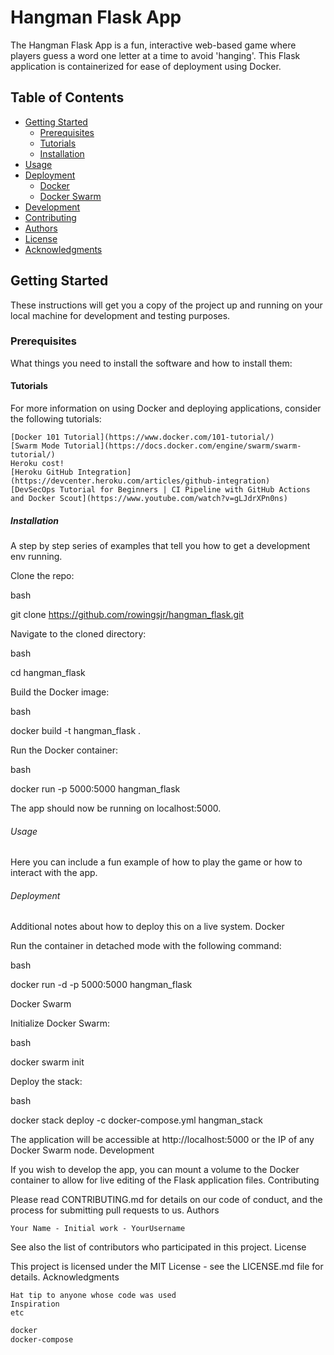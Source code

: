 # Hangman Flask App

The Hangman Flask App is a fun, interactive web-based game where players guess a word one letter at a time to avoid 'hanging'. This Flask application is containerized for ease of deployment using Docker.

## Table of Contents

- [Getting Started](#getting-started)
  - [Prerequisites](#prerequisites)
  - [Tutorials](#tutorials)
  - [Installation](#installation)
- [Usage](#usage)
- [Deployment](#deployment)
  - [Docker](#docker)
  - [Docker Swarm](#docker-swarm)
- [Development](#development)
- [Contributing](#contributing)
- [Authors](#authors)
- [License](#license)
- [Acknowledgments](#acknowledgments)

## Getting Started

These instructions will get you a copy of the project up and running on your local machine for development and testing purposes.

### Prerequisites

What things you need to install the software and how to install them:

#### Tutorials

For more information on using Docker and deploying applications, consider the following tutorials:

    [Docker 101 Tutorial](https://www.docker.com/101-tutorial/)
    [Swarm Mode Tutorial](https://docs.docker.com/engine/swarm/swarm-tutorial/)
    Heroku cost!
    [Heroku GitHub Integration](https://devcenter.heroku.com/articles/github-integration)
    [DevSecOps Tutorial for Beginners | CI Pipeline with GitHub Actions and Docker Scout](https://www.youtube.com/watch?v=gLJdrXPn0ns)

##### Installation

A step by step series of examples that tell you how to get a development env running.

Clone the repo:

bash

git clone https://github.com/rowingsjr/hangman_flask.git

Navigate to the cloned directory:

bash

cd hangman_flask

Build the Docker image:

bash

docker build -t hangman_flask .

Run the Docker container:

bash

docker run -p 5000:5000 hangman_flask

The app should now be running on localhost:5000.

###### Usage

Here you can include a fun example of how to play the game or how to interact with the app.

###### Deployment

Additional notes about how to deploy this on a live system.
Docker

Run the container in detached mode with the following command:

bash

docker run -d -p 5000:5000 hangman_flask

Docker Swarm

Initialize Docker Swarm:

bash

docker swarm init

Deploy the stack:

bash

docker stack deploy -c docker-compose.yml hangman_stack

The application will be accessible at http://localhost:5000 or the IP of any Docker Swarm node.
Development

If you wish to develop the app, you can mount a volume to the Docker container to allow for live editing of the Flask application files.
Contributing

Please read CONTRIBUTING.md for details on our code of conduct, and the process for submitting pull requests to us.
Authors

    Your Name - Initial work - YourUsername

See also the list of contributors who participated in this project.
License

This project is licensed under the MIT License - see the LICENSE.md file for details.
Acknowledgments

    Hat tip to anyone whose code was used
    Inspiration
    etc

```bash
docker
docker-compose
